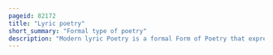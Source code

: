 ```yaml
---
pageid: 82172
title: "Lyric poetry"
short_summary: "Formal type of poetry"
description: "Modern lyric Poetry is a formal Form of Poetry that expresses personal Emotions or Emotions typically spoken in the first Person."
---
```

